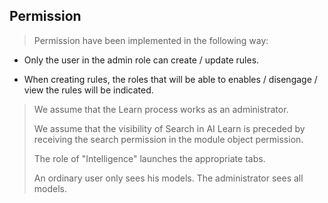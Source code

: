 Permission
----------

> Permission have been implemented in the following way:

-   Only the user in the admin role can create / update rules.

-   When creating rules, the roles that will be able to enables /
     disengage / view the rules will be indicated.

> We assume that the Learn process works as an administrator.
>
> We assume that the visibility of Search in AI Learn is preceded by
> receiving the search permission in the module object permission.
>
> The role of "Intelligence" launches the appropriate tabs.
>
> An ordinary user only sees his models. The administrator sees all
> models.
